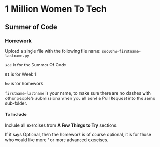 # 1 Million Women To Tech

## Summer of Code

### Homework

<!-- #### Uploading -->
Upload a single file with the following file name: `soc01hw-firstname-lastname.py`

`soc` is for the Summer Of Code

`01`  is for Week 1

`hw`   is for homework

`firstname-lastname` is your name, to make sure there are no clashes with other people's submissions when you all send a Pull Request into the same sub-folder.

#### To Include
Include all exercises from **A Few Things to Try** sections.

If it says Optional, then the homework is of course optional, it is for those who would like more / or more advanced exercises.

